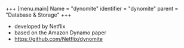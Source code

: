 +++
[menu.main]
Name = "dynomite"
identifier = "dynomite"
parent = "Database & Storage"
+++

- developed by Netflix
- based on the Amazon Dynamo paper
- https://github.com/Netflix/dynomite